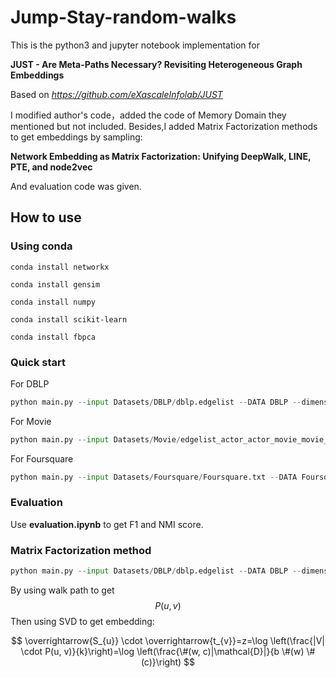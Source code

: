 # Jump-Stay-random-walks

This is the python3 and jupyter notebook implementation for

**JUST - Are Meta-Paths Necessary? Revisiting Heterogeneous Graph Embeddings** 

Based on *https://github.com/eXascaleInfolab/JUST*

I modified author's code，added the code of Memory Domain they mentioned but not included. Besides,I added Matrix Factorization methods to get embeddings by sampling:

**Network Embedding as Matrix Factorization: Unifying DeepWalk, LINE, PTE, and node2vec**

And evaluation code was given.



## How to use

### Using conda

`conda install networkx`

`conda install gensim`

`conda install numpy`

`conda install scikit-learn`

`conda install fbpca`

### Quick start

For DBLP

```python
python main.py --input Datasets/DBLP/dblp.edgelist --DATA DBLP --dimensions 128 --walk_length 100 --num_walks 10 --window-size 10 --alpha 0.5 --train 1 --memory 2  --output EmbeddingData
```

For Movie

```python
python main.py --input Datasets/Movie/edgelist_actor_actor_movie_movie_director_composer.edgelist --DATA Movie --dimensions 128 --walk_length 100 --num_walks 10 --window-size 10 --alpha 0.5 --train 1 --memory 2  --output EmbeddingData
```

For Foursquare

```python
python main.py --input Datasets/Foursquare/Foursquare.txt --DATA Foursquare --dimensions 128 --walk_length 100 --num_walks 10 --window-size 10 --alpha 0.5 --train 1 --memory 2  --output EmbeddingData
```



### Evaluation

Use **evaluation.ipynb** to get F1 and NMI score.

### Matrix Factorization method

```python
python main.py --input Datasets/DBLP/dblp.edgelist --DATA DBLP --dimensions 128 --walk_length 100 --num_walks 10 --window-size 10 --alpha 0.5 --train 0 --memory 2
```

By using walk path to get 
$$
P(u, v)
$$
Then using SVD to get embedding:


$$
\overrightarrow{S_{u}} \cdot \overrightarrow{t_{v}}=z=\log \left(\frac{|V| \cdot P(u, v)}{k}\right)=\log \left(\frac{\#(w, c)|\mathcal{D}|}{b \#(w) \#(c)}\right)
$$

